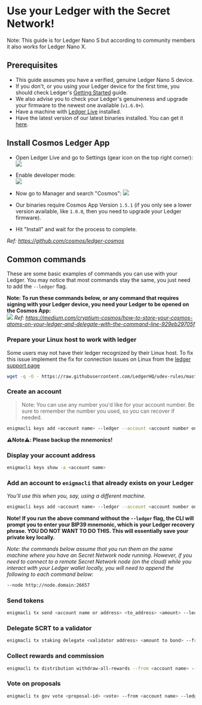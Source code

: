# Use your Ledger with the Secret Network!

Note: This guide is for Ledger Nano S but according to community members it also works for Ledger Nano X.

## Prerequisites

- This guide assumes you have a verified, genuine Ledger Nano S device.
- If you don't, or you using your Ledger device for the first time, you should check Ledger's [Getting Started](https://support.ledger.com/hc/en-us/sections/360001415213-Getting-started) guide.
- We also advise you to check your Ledger's genuineness and upgrade your firmware to the newest one available (`v1.6.0+`).
- Have a machine with [Ledger Live](https://www.ledger.com/ledger-live) installed.
- Have the latest version of our latest binaries installed. You can get it [here](https://github.com/enigmampc/SecretNetwork/releases/latest).

## Install Cosmos Ledger App

- Open Ledger Live and go to Settings (gear icon on the top right corner):
  ![](https://raw.githubusercontent.com/cosmos/ledger-cosmos/master/docs/img/cosmos_app1.png)

- Enable developer mode:  
  ![](https://raw.githubusercontent.com/cosmos/ledger-cosmos/master/docs/img/cosmos_app2.png)

- Now go to Manager and search "Cosmos":
  ![](https://raw.githubusercontent.com/cosmos/ledger-cosmos/master/docs/img/cosmos_app3.png)

- Our binaries require Cosmos App Version `1.5.1` (if you only see a lower version available, like `1.0.0`, then you need to upgrade your Ledger firmware).

- Hit "Install" and wait for the process to complete.

_Ref: https://github.com/cosmos/ledger-cosmos_

## Common commands

These are some basic examples of commands you can use with your Ledger. You may notice that most commands stay the same, you just need to add the `--ledger` flag.

**Note: To run these commands below, or any command that requires signing with your Ledger device, you need your Ledger to be opened on the Cosmos App:**  
![](https://miro.medium.com/max/1536/1*Xfi5_ScAiFn6rr9YBjgFFw.jpeg)
_Ref: https://medium.com/cryptium-cosmos/how-to-store-your-cosmos-atoms-on-your-ledger-and-delegate-with-the-command-line-929eb29705f_

### Prepare your Linux host to work with ledger

Some users may not have their ledger recognized by their Linux host. To fix this issue implement the fix for connection issues on Linux from the [ledger support page](https://support.ledger.com/hc/en-us/articles/115005165269-Connection-issues-with-Windows-or-Linux)

```bash
wget -q -O - https://raw.githubusercontent.com/LedgerHQ/udev-rules/master/add_udev_rules.sh | sudo bash
```

### Create an account

> Note: You can use any number you'd like for your account number. Be sure to remember the number you used, so you can recover if needed.

```bash
enigmacli keys add <account name> --ledger --account <account number on your Ledger>
```

**:warning:Note:warning:: Please backup the mnemonics!**

### Display your account address

```bash
enigmacli keys show -a <account name>
```

### Add an account to `enigmacli` that already exists on your Ledger

_You'll use this when you, say, using a different machine._

```bash
enigmacli keys add <account name> --ledger --account <account number on your Ledger> --recover
```

**Note! If you run the above command without the `--ledger` flag, the CLI will prompt you to enter your BIP39 mnemonic, which is your Ledger recovery phrase. YOU DO NOT WANT TO DO THIS. This will essentially save your private key locally.**

_Note: the commands below assume that you run them on the same machine where you have an Secret Network node running. However, if you need to connect to a remote Secret Network node (on the cloud) while you interact with your Ledger wallet locally, you will need to append the following to each command below:_

```bash
--node http://node.domain:26657
```

### Send tokens

```bash
enigmacli tx send <account name or address> <to_address> <amount> --ledger
```

### Delegate SCRT to a validator

```bash
enigmacli tx staking delegate <validator address> <amount to bond> --from <account key> --gas auto --gas-prices <gasPrice> --ledger
```

### Collect rewards and commission

```bash
enigmacli tx distribution withdraw-all-rewards --from <account name> --gas auto --commission --ledger
```

### Vote on proposals

```bash
enigmacli tx gov vote <proposal-id> <vote> --from <account name> --ledger
```
